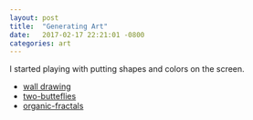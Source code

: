 ```yaml
---
layout: post
title:  "Generating Art"
date:   2017-02-17 22:21:01 -0800
categories: art 
---
```


I started playing with putting shapes and colors on the screen.

- [wall drawing](http://wall-drawing.surge.sh)
- [two-butteflies](http://butterfly-friend.surge.sh/)
- [organic-fractals](http://trapped-butterfly.surge.sh/)

